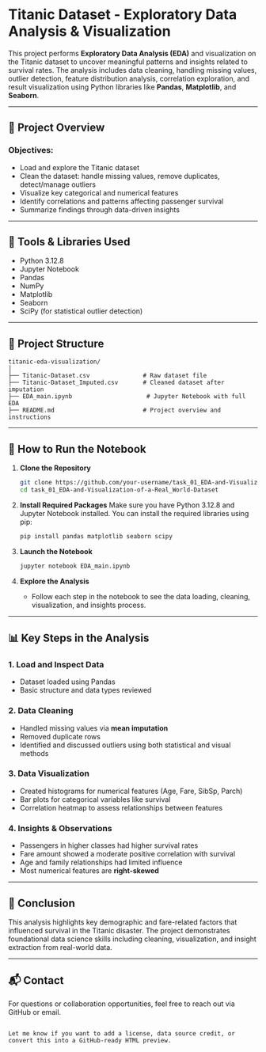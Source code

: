 # Titanic Dataset - Exploratory Data Analysis & Visualization

This project performs **Exploratory Data Analysis (EDA)** and visualization on the Titanic dataset to uncover meaningful patterns and insights related to survival rates. The analysis includes data cleaning, handling missing values, outlier detection, feature distribution analysis, correlation exploration, and result visualization using Python libraries like **Pandas**, **Matplotlib**, and **Seaborn**.

---

## 📌 Project Overview

### Objectives:
- Load and explore the Titanic dataset
- Clean the dataset: handle missing values, remove duplicates, detect/manage outliers
- Visualize key categorical and numerical features
- Identify correlations and patterns affecting passenger survival
- Summarize findings through data-driven insights

---

## 🧰 Tools & Libraries Used

- Python 3.12.8
- Jupyter Notebook
- Pandas
- NumPy
- Matplotlib
- Seaborn
- SciPy (for statistical outlier detection)

---

## 📂 Project Structure

```
titanic-eda-visualization/
│
├── Titanic-Dataset.csv               # Raw dataset file
├── Titanic-Dataset_Imputed.csv       # Cleaned dataset after imputation
├── EDA_main.ipynb                     # Jupyter Notebook with full EDA
├── README.md                         # Project overview and instructions
```

---

## 🚀 How to Run the Notebook

1. **Clone the Repository**
   ```bash
   git clone https://github.com/your-username/task_01_EDA-and-Visualization-of-a-Real_World-Dataset.git
   cd task_01_EDA-and-Visualization-of-a-Real_World-Dataset
   ```

2. **Install Required Packages**
   Make sure you have Python 3.12.8 and Jupyter Notebook installed. You can install the required libraries using pip:

   ```bash
   pip install pandas matplotlib seaborn scipy
   ```

3. **Launch the Notebook**
   ```bash
   jupyter notebook EDA_main.ipynb
   ```

4. **Explore the Analysis**
   - Follow each step in the notebook to see the data loading, cleaning, visualization, and insights process.

---

## 📊 Key Steps in the Analysis

### 1. Load and Inspect Data
- Dataset loaded using Pandas
- Basic structure and data types reviewed

### 2. Data Cleaning
- Handled missing values via **mean imputation**
- Removed duplicate rows
- Identified and discussed outliers using both statistical and visual methods

### 3. Data Visualization
- Created histograms for numerical features (Age, Fare, SibSp, Parch)
- Bar plots for categorical variables like survival
- Correlation heatmap to assess relationships between features

### 4. Insights & Observations
- Passengers in higher classes had higher survival rates
- Fare amount showed a moderate positive correlation with survival
- Age and family relationships had limited influence
- Most numerical features are **right-skewed**

---

## 📌 Conclusion

This analysis highlights key demographic and fare-related factors that influenced survival in the Titanic disaster. The project demonstrates foundational data science skills including cleaning, visualization, and insight extraction from real-world data.

---

## 📬 Contact

For questions or collaboration opportunities, feel free to reach out via GitHub or email.

```

Let me know if you want to add a license, data source credit, or convert this into a GitHub-ready HTML preview.
